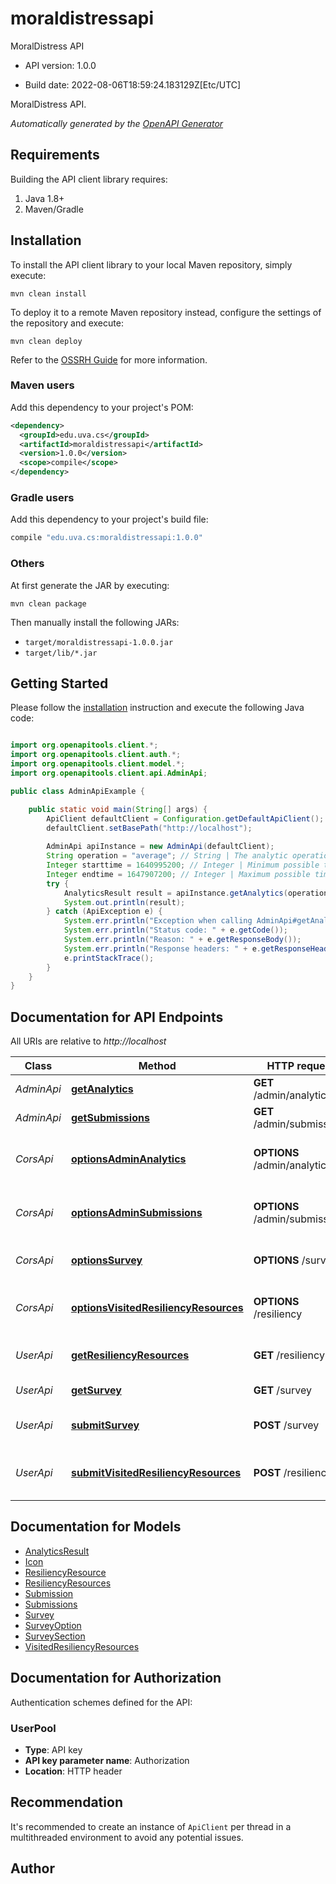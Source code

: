# moraldistressapi

MoralDistress API

- API version: 1.0.0

- Build date: 2022-08-06T18:59:24.183129Z[Etc/UTC]

MoralDistress API.


*Automatically generated by the [OpenAPI Generator](https://openapi-generator.tech)*

## Requirements

Building the API client library requires:

1. Java 1.8+
2. Maven/Gradle

## Installation

To install the API client library to your local Maven repository, simply execute:

```shell
mvn clean install
```

To deploy it to a remote Maven repository instead, configure the settings of the repository and execute:

```shell
mvn clean deploy
```

Refer to the [OSSRH Guide](http://central.sonatype.org/pages/ossrh-guide.html) for more information.

### Maven users

Add this dependency to your project's POM:

```xml
<dependency>
  <groupId>edu.uva.cs</groupId>
  <artifactId>moraldistressapi</artifactId>
  <version>1.0.0</version>
  <scope>compile</scope>
</dependency>
```

### Gradle users

Add this dependency to your project's build file:

```groovy
compile "edu.uva.cs:moraldistressapi:1.0.0"
```

### Others

At first generate the JAR by executing:

```shell
mvn clean package
```

Then manually install the following JARs:

- `target/moraldistressapi-1.0.0.jar`
- `target/lib/*.jar`

## Getting Started

Please follow the [installation](#installation) instruction and execute the following Java code:

```java

import org.openapitools.client.*;
import org.openapitools.client.auth.*;
import org.openapitools.client.model.*;
import org.openapitools.client.api.AdminApi;

public class AdminApiExample {

    public static void main(String[] args) {
        ApiClient defaultClient = Configuration.getDefaultApiClient();
        defaultClient.setBasePath("http://localhost");
        
        AdminApi apiInstance = new AdminApi(defaultClient);
        String operation = "average"; // String | The analytic operation to perform on the data.
        Integer starttime = 1640995200; // Integer | Minimum possible timestamp of a record in UTC seconds since Unix epoch.
        Integer endtime = 1647907200; // Integer | Maximum possible timestamp of a record in UTC seconds since Unix epoch.
        try {
            AnalyticsResult result = apiInstance.getAnalytics(operation, starttime, endtime);
            System.out.println(result);
        } catch (ApiException e) {
            System.err.println("Exception when calling AdminApi#getAnalytics");
            System.err.println("Status code: " + e.getCode());
            System.err.println("Reason: " + e.getResponseBody());
            System.err.println("Response headers: " + e.getResponseHeaders());
            e.printStackTrace();
        }
    }
}

```

## Documentation for API Endpoints

All URIs are relative to *http://localhost*

Class | Method | HTTP request | Description
------------ | ------------- | ------------- | -------------
*AdminApi* | [**getAnalytics**](docs/AdminApi.md#getAnalytics) | **GET** /admin/analytics | Get data analysis
*AdminApi* | [**getSubmissions**](docs/AdminApi.md#getSubmissions) | **GET** /admin/submissions | Get survey results
*CorsApi* | [**optionsAdminAnalytics**](docs/CorsApi.md#optionsAdminAnalytics) | **OPTIONS** /admin/analytics | CORS admin analytics support
*CorsApi* | [**optionsAdminSubmissions**](docs/CorsApi.md#optionsAdminSubmissions) | **OPTIONS** /admin/submissions | CORS admin submissions support
*CorsApi* | [**optionsSurvey**](docs/CorsApi.md#optionsSurvey) | **OPTIONS** /survey | CORS survey support
*CorsApi* | [**optionsVisitedResiliencyResources**](docs/CorsApi.md#optionsVisitedResiliencyResources) | **OPTIONS** /resiliency | CORS resiliency resources support
*UserApi* | [**getResiliencyResources**](docs/UserApi.md#getResiliencyResources) | **GET** /resiliency | Get resiliency resources
*UserApi* | [**getSurvey**](docs/UserApi.md#getSurvey) | **GET** /survey | Get the MDQ
*UserApi* | [**submitSurvey**](docs/UserApi.md#submitSurvey) | **POST** /survey | Submit a completed MDQ
*UserApi* | [**submitVisitedResiliencyResources**](docs/UserApi.md#submitVisitedResiliencyResources) | **POST** /resiliency | Submit visited resiliency resources


## Documentation for Models

 - [AnalyticsResult](docs/AnalyticsResult.md)
 - [Icon](docs/Icon.md)
 - [ResiliencyResource](docs/ResiliencyResource.md)
 - [ResiliencyResources](docs/ResiliencyResources.md)
 - [Submission](docs/Submission.md)
 - [Submissions](docs/Submissions.md)
 - [Survey](docs/Survey.md)
 - [SurveyOption](docs/SurveyOption.md)
 - [SurveySection](docs/SurveySection.md)
 - [VisitedResiliencyResources](docs/VisitedResiliencyResources.md)


## Documentation for Authorization

Authentication schemes defined for the API:
### UserPool


- **Type**: API key
- **API key parameter name**: Authorization
- **Location**: HTTP header


## Recommendation

It's recommended to create an instance of `ApiClient` per thread in a multithreaded environment to avoid any potential issues.

## Author



